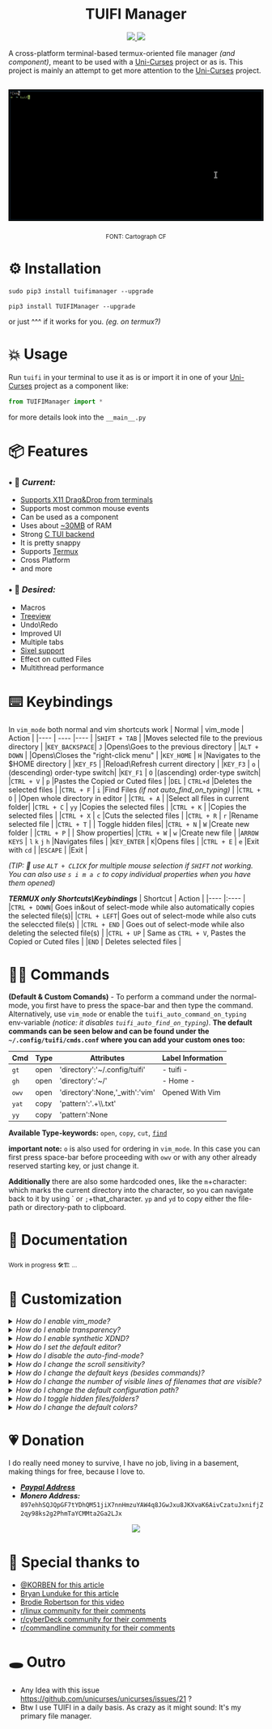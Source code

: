 

<div align="center">
<h1>TUIFI Manager</h1>
<p>
    <a href="https://github.com/GiorgosXou/TUIFIManager/pulse">
      <img src="https://img.shields.io/github/last-commit/GiorgosXou/TUIFIManager?color=%4dc71f&label=Last%20Commit&logo=github&style=flat-square"/>
    </a>
    <a href="https://github.com/GiorgosXou/TUIFIManager/blob/master/LICENSE">
      <img src="https://img.shields.io/github/license/GiorgosXou/TUIFIManager?label=License&logo=GNU&style=flat-square"/>
	</a>
</p>
</div>

A cross-platform terminal-based termux-oriented file manager *(and component)*, meant to be used with a [Uni-Curses](https://github.com/unicurses/unicurses) project or as is. This project is mainly an attempt to get more attention to the [Uni-Curses](https://github.com/unicurses/unicurses) project. 

##
<div align="center">
<p>
<img src="./Peek.gif">
</p>
<p>
<sub>FONT: Cartograph CF</sub>
</p>
</div>


# ⚙️ Installation
```terminal
sudo pip3 install tuifimanager --upgrade
```
```terminal
pip3 install TUIFIManager --upgrade
```
or just ^^^ if it works for you. *(eg. on termux?)*


# 💥 Usage
Run `tuifi` in your terminal to use it as is or import it in one of your [Uni-Curses](https://github.com/unicurses/unicurses) project as a component like:
```python
from TUIFIManager import *
```
for more details look into the `__main__.py`


# 📦 Features 
### • 📌 *Current:*
- [Supports X11 Drag&Drop from terminals](#-customization 'set `tuifi_synth_dnd` enviroment variable to `True`. `pip install requests pynput PySide6 python-xlib`...')
- Supports most common mouse events 
- Can be used as a component
- Uses about [~30MB](## '80mb with synthetic xdnd') of RAM
- Strong [C TUI backend](https://github.com/unicurses/unicurses 'Via Uni-Curses, a NCurses\\PDCurses wrapper')
- It is pretty snappy <!-- Kinda lol -->
- Supports [Termux](https://github.com/termux) 
- Cross Platform 
- and more

### • 🔮 *Desired:*
- Macros
- [Treeview](## 'Via a `WindowPad`')
- Undo\Redo
- Improved UI
- Multiple tabs
- [Sixel support](https://github.com/GiorgosXou/TUIFIManager/issues/86#issuecomment-2016846146)
- Effect on cutted Files
- Multithread performance

# ⌨️ Keybindings
In `vim_mode` both normal and vim shortcuts work 
| Normal      | vim_mode | Action                                        |
|----         | ---- |----                                          |
|`SHIFT + TAB`  |   |Moves selected file to the previous directory |
|`KEY_BACKSPACE`| `J` |Opens\Goes to the previous directory          |
|`ALT + DOWN`   |   |Opens\Closes the "right-click menu"           |
|`KEY_HOME`     | `H`  |Navigates to the $HOME directory              |
|`KEY_F5`       |   |Reload\Refresh current directory              |
|`KEY_F3`       | `o`  |(descending) order-type switch|
|`KEY_F1`       | `O`  |(ascending) order-type switch|
|`CTRL + V`     | `p` |Pastes the Copied or Cuted files              |
|`DEL`          | `CTRL+d`  |Deletes the selected files                    |
|`CTRL + F`     | `i`  |Find Files *(if not auto_find_on_typing)*     |
|`CTRL + O`     |   |Open whole directory in editor                |
|`CTRL + A`     |  |Select all files in current folder|
|`CTRL + C`     | `yy`  |Copies the selected files                     |
|`CTRL + K`     |   |Copies the selected files                     |
|`CTRL + X`     | `c`  |Cuts the selected files                       |
|`CTRL + R`     | `r` |Rename selected file                          | 
|`CTRL + T`     | | Toggle hidden files|
|`CTRL + N`     | `W` |Create new folder                             |
|`CTRL + P`     | | Show properties|
|`CTRL + W`     | `w` |Create new file                               |
|`ARROW KEYS`   | `l` `k` `j` `h`  |Navigates files                               |
|`KEY_ENTER`    | `K`|Opens files                                   |
|`CTRL + E`     | `e` |Exit with `cd`                                  |
|`ESCAPE`       |   |Exit                                          |

**(*TIP:** 🐁 use `ALT + CLICK` for multiple mouse selection if `SHIFT` not working. You can also use `s i m a c` to copy individual properties when you have them opened)*

***TERMUX only Shortcuts\Keybindings***
| Shortcut    | Action                                                                         |
|----         |:----                                                                           |
|`CTRL + DOWN`| Goes in&out of select-mode while also automatically copies the selected file(s)|
|`CTRL + LEFT`| Goes out of select-mode while also cuts the seleccted file(s)                  |
|`CTRL + END` | Goes out of select-mode while also deleting the selected file(s)               |
|`CTRL + UP`  | Same as `CTRL + V`, Pastes the Copied or Cuted files                           |
|`END`        | Deletes selected files                                                         |


# 👨‍💻 Commands
**(Default & Custom Comands)** - To perform a command under the normal-mode, you first have to press the space-bar and then type the command. Alternatively, use `vim_mode` or enable the `tuifi_auto_command_on_typing` env-variable *(notice: it disables `tuifi_auto_find_on_typing`)*. **The default commands can be seen below and can be found under the `~/.config/tuifi/cmds.conf` where you can add your custom ones too:**

| Cmd | Type | Attributes | Label Information|
|---|---|---|---|
|`gt` | open | 'directory':'~/.config/tuifi'           | - tuifi -|
|`gh` | open | 'directory':'~/'                        | - Home -|
|`owv` | open | 'directory':None,'\_with':'vim'         |Opened With Vim|
|`yat` | copy | 'pattern':'.+\\\\.txt'                     ||
|`yy` | copy | 'pattern':None                          ||

**Available Type-keywords:** `open`, `copy`, `cut`, [`find`](## 'Attributes: `filename`')

**important note:** `o` is also used for ordering in `vim_mode`. In this case you can first press space-bar before proceeding with `owv` or with any other already reserved starting key, or just change it. 

**Additionally** there are also some hardcoded ones, like the `m`+character: which marks the current directory into the character, so you can navigate back to it by using \` or `;`+that_character. `yp` and `yd` to copy either the file-path or directory-path to clipboard.



# 📜 Documentation
<sub>Work in progress 🛠️🏗 ...</sub>


# 💭 Customization 
<details>
<summary><i>How do I enable vim_mode?</i></summary>

> Set `tuifi_vim_mode` enviroment variable to `True`

</details>
<details>
<summary><i>How do I enable transparency?</i></summary>

> Set `tuitilities_default_background` enviroment variable to `True`

</details>
<details>
<summary><i>How do I enable synthetic XDND?</i></summary>

> set `tuifi_synth_dnd` enviroment variable to `True`. `pip install requests pynput PySide6 python-xlib`. Know it's expirimental! You'll need to adapt to it slightly, **use it as: Drag&drop + click afterwords where you want the file to be dropped.** [See also](https://github.com/GiorgosXou/TUIFIManager/discussions/92) and [this issue](https://github.com/GiorgosXou/TUIFIManager/issues/21)

</details>
<details>
<summary><i>How do I set the default editor?</i></summary>

> Set `tuifi_default_editor` enviroment variable to `vim` or whatever you prefer

</details>
<details>
<summary><i>How do I disable the auto-find-mode?</i></summary>

> You can just set `tuifi_auto_find_on_typing` enviroment variable to `False`

</details>
<details>
<summary><i>How do I change the scroll sensitivity?</i></summary>

> You can set either or both `tuifi_scroll_sensitivity`, `tuifi_ctrl_scroll_sensitivity` enviromental variables, to the disered number of characters per scroll action *(they default to 1 and 7)*

</details>
<details>
<summary><i>How do I change the default keys (besides commands)?</i></summary>

> This is not possible right now althought you could play around with the content of `toggle_vim_mode` function under `__init__.py`

</details>
<details>
<summary><i>How do I change the number of visible lines of filenames that are visible?</i></summary>

> You can set how mnay lines you want using `tuifi_visible_filename_lines` *(Defaults to 4)*

</details>
<details>
<summary><i>How do I change the default configuration path?</i></summary>

> Set `tuifi_config_path` enviroment variable to whatever you prefer most

</details>
<details>
<summary><i>How do I toggle hidden files/folders?</i></summary>

> You can either `CTRL + T` or set `tuifi_show_hidden` enviroment variable to `True`

</details>
<details>
<summary><i>How do I change the default colors?</i></summary>

> [look here for more informations](https://github.com/GiorgosXou/TUIFIManager/issues/38)

</details>


# 💗 Donation
I do really need money to survive, I have no job, living in a basement, making things for free, because I love to.
- [***Paypal Address***](https://www.paypal.com/donate/?hosted_button_id=QNQN23M55EJVS)
- ***Monero Address:*** `897ehhSQJQpGF7tYDhQM51jiX7nnHmzuYAW4q8JGwJxu8JKXvaK6AivCzatuJxnifjZ2qy98ks2g2PhmTaYCMMta2Ga2LJx`

<div align="center">
<img src='./TUIFI.png'>
</div>


# 🫶 Special thanks to
- [@KORBEN for this article](https://korben.info/gestionnaire-fichiers-terminal-tuifimanager-multiplateforme-leger-personnalisable.html)
- [Bryan Lunduke for this article](https://lunduke.substack.com/p/tuifi-manager-a-file-manager-in-the)
- [Brodie Robertson for this video](https://youtu.be/9laxdMKTZLA)
- [r/linux community for their comments](https://www.reddit.com/r/linux/comments/zzf5rx)
- [r/cyberDeck community for their comments](https://www.reddit.com/r/cyberDeck/comments/zttur0)
- [r/commandline community for their comments](https://www.reddit.com/r/commandline/comments/zt30v9)

# 🕳️ Outro
- Any Idea with this issue https://github.com/unicurses/unicurses/issues/21 ?
- Btw I use TUIFI in a daily basis. As crazy as it might sound: It's my primary file manager.




